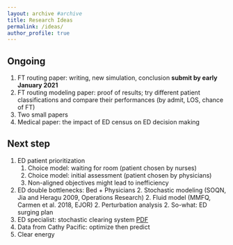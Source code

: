 ```yaml
---
layout: archive #archive
title: Research Ideas
permalink: /ideas/
author_profile: true
---
```


## Ongoing

1. FT routing paper: writing, new simulation, conclusion **submit by early January 2021**
2. FT routing modeling paper: proof of results; try different patient classifications and compare their performances (by admit, LOS, chance of FT)
3. Two small papers
4. Medical paper: the impact of ED census on ED decision making

## Next step
1. ED patient prioritization
    1. Choice model: waiting for room (patient chosen by nurses)
    1. Choice model: initial assessment (patient chosen by physicians)
    1. Non-aligned objectives might lead to inefficiency
2. ED double bottlenecks: Bed + Physicians
    2. Stochastic modeling (SOQN, Jia and Heragu 2009, Operations Research)
    2. Fluid model (MMFQ, Carmen et al. 2018, EJOR)
    2. Perturbation analysis
    2. So-what: ED surging plan
3. ED specialist: stochastic clearing system [PDF](/files/He-StochasticClearingSystem.pdf)
4. Data from Cathy Pacific: optimize then predict
5. Clear energy 

